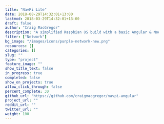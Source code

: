 ```yaml
---
title: "NavPi Lite"
date: 2018-08-29T14:32:01+13:00
lastmod: 2018-03-29T14:32:01+13:00
draft: false
author: "Craig MacGregor"
description: "A simplified Raspbian OS build with a basic Angular & NodeJS interface to manage your NavPi staking device."
filter: ["Network"]
bg_image: "/images/icons/purple-network-new.png"
resources: []
categories: []
slug: ""
type: "project"
feature_image: ""
show_title_text: false
in_progress: true
completed: false
show_on_projects: true
allow_click_through: false
percent_complete: 30
github_url: "https://github.com/craigmacgregor/navpi-angular"
project_url: ""
reddit_url: ""
twitter_url: ""
weight: 100
---
```

